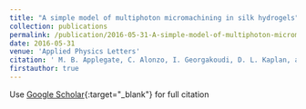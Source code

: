 ```yaml
---
title: "A simple model of multiphoton micromachining in silk hydrogels"
collection: publications
permalink: /publication/2016-05-31-A-simple-model-of-multiphoton-micromachining-in-silk-hydrogels
date: 2016-05-31
venue: 'Applied Physics Letters'
citation: ' M. B. Applegate, C. Alonzo, I. Georgakoudi, D. L. Kaplan, and F. G. Omenetto, "A simple model of multiphoton micromachining in silk hydrogels", Appl. Phys. Lett. 108, 241903 (2016)'
firstauthor: true
---
```

Use [Google Scholar](https://scholar.google.com/scholar?q=A+simple+model+of+multiphoton+micromachining+in+silk+hydrogels){:target="_blank"} for full citation
